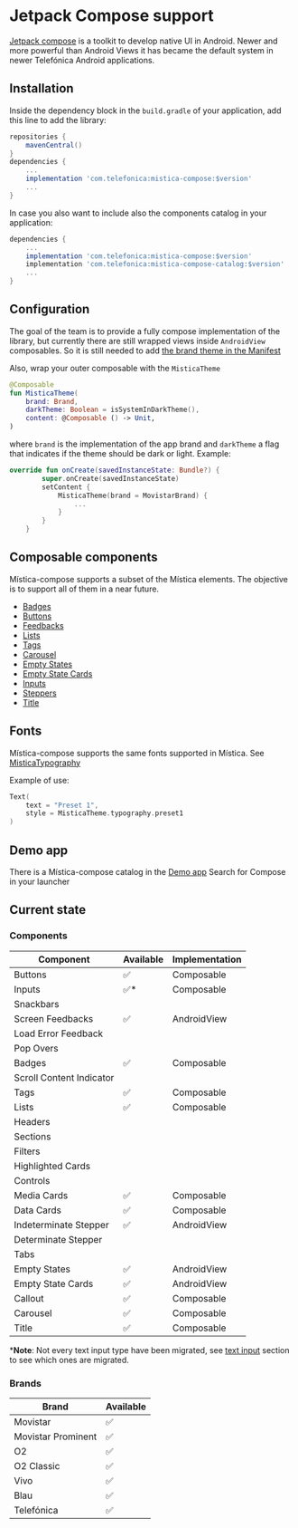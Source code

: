 # Jetpack Compose support

[Jetpack compose](https://developer.android.com/jetpack/compose) is a toolkit to develop native UI in Android. Newer and more powerful than Android Views it has became the default system in newer Telefónica Android applications.

## Installation

Inside the dependency block in the `build.gradle` of your application, add this line to add the library:

```groovy
repositories {
    mavenCentral()
}
dependencies {
    ...
    implementation 'com.telefonica:mistica-compose:$version'
    ...
}
```


In case you also want to include also the components catalog in your application:

```groovy
dependencies {
    ...
    implementation 'com.telefonica:mistica-compose:$version'
    implementation 'com.telefonica:mistica-compose-catalog:$version'
    ...
}
```

## Configuration
The goal of the team is to provide a fully compose implementation of the library, but currently there are still wrapped views inside `AndroidView` composables. So it is still needed to add [the brand theme in the Manifest](../README.md#configuration)

Also, wrap your outer composable with the `MisticaTheme`

```kotlin
@Composable
fun MisticaTheme(
    brand: Brand,
    darkTheme: Boolean = isSystemInDarkTheme(),
    content: @Composable () -> Unit,
)
```

where `brand` is the implementation of the app brand and `darkTheme` a flag that indicates if the theme should be dark or light. Example:

```kotlin
override fun onCreate(savedInstanceState: Bundle?) {
        super.onCreate(savedInstanceState)
        setContent {
            MisticaTheme(brand = MovistarBrand) {
                ...
            }
        }
    }
```

## Composable components
Mística-compose supports a subset of the Mística elements. The objective is to support all of them in a near future.

* [Badges](./src/main/java/com/telefonica/mistica/compose/badge)
* [Buttons](./src/main/java/com/telefonica/mistica/compose/button)
* [Feedbacks](./src/main/java/com/telefonica/mistica/compose/feedback)
* [Lists](./src/main/java/com/telefonica/mistica/compose/list)
* [Tags](./src/main/java/com/telefonica/mistica/compose/tag)
* [Carousel](./src/main/java/com/telefonica/mistica/compose/carousel)
* [Empty States](./src/main/java/com/telefonica/mistica/compose/emptystate/screen)
* [Empty State Cards](./src/main/java/com/telefonica/mistica/compose/emptystate/card)
* [Inputs](./src/main/java/com/telefonica/mistica/compose/input)
* [Steppers](./src/main/java/com/telefonica/mistica/compose/stepper)
* [Title](./src/main/java/com/telefonica/mistica/compose/title)

## Fonts
Mística-compose supports the same fonts supported in Mística. See [MisticaTypography](https://github.com/Telefonica/mistica-android/library/src/main/java/com/telefonica/mistica/compose/theme/text/MisticaTypography.kt)

Example of use:
```kotlin
Text(
    text = "Preset 1",
    style = MisticaTheme.typography.preset1
)
```

## Demo app
There is a Mística-compose catalog in the [Demo app](https://github.com/Telefonica/mistica-android/blob/main/README.md#demo-app) Search for Compose in your 
launcher

## Current state

### Components
| Component | Available | Implementation |
| ------------- | ------------- | ------------- |
| Buttons					|  ✅  |  Composable   |
| Inputs					|  ✅*  |  Composable   |
| Snackbars					|     |     |    				
| Screen Feedbacks			|  ✅  |  AndroidView   |
| Load Error Feedback		|     |     |    							
| Pop Overs					|     |     |    				
| Badges					|  ✅  |  Composable   |
| Scroll Content Indicator	|     |     |    								
| Tags						|  ✅  |  Composable   |
| Lists						|  ✅️ |  Composable   |
| Headers					|     |     |    				
| Sections					|     |     |    				
| Filters					|     |     |    				
| Highlighted Cards			|     |     |    						
| Controls					|     |     |    				
| Media Cards				|  ✅️ |  Composable   |
| Data Cards				|  ✅️ |  Composable   |
| Indeterminate Stepper		|  ✅️ |  AndroidView  |
| Determinate Stepper		|     |     |
| Tabs						|     |     |
| Empty States				|  ✅ | AndroidView   |
| Empty State Cards			|  ✅ | AndroidView   |
| Callout					|  ✅  |   Composable  |
| Carousel					|  ✅️ |  Composable   |
| Title                     | ✅  | Composable    |

***Note**: Not every text input type have been migrated, see [text input](https://github.com/Telefonica/mistica-android/tree/main/library/src/main/java/com/telefonica/mistica/compose/input/README.md) section to see which ones are migrated.


### Brands
| Brand | Available |
| ------------- | ------------- |
| Movistar                  |  ✅  |
| Movistar Prominent        |  ✅  |
| O2                        |  ✅  |
| O2 Classic                |  ✅  |
| Vivo                      |  ✅  |
| Blau                      |  ✅  |
| Telefónica                |  ✅  |
